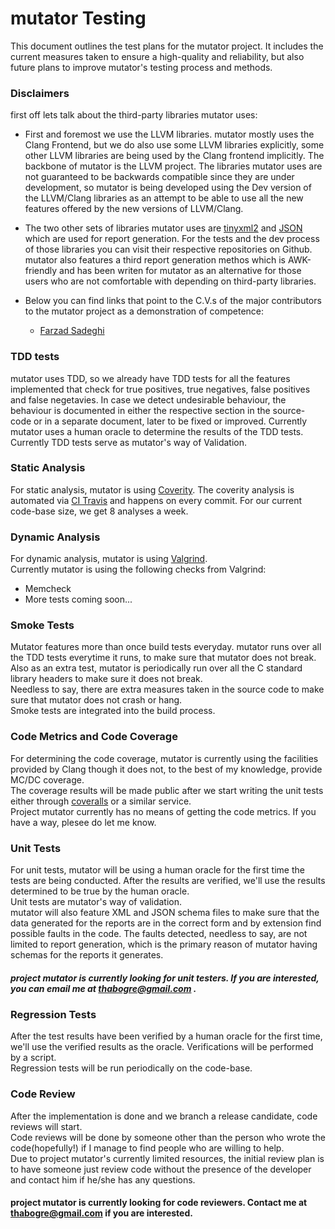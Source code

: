 # mutator Testing

This document outlines the test plans for the mutator project. It includes the current measures taken to ensure a high-quality and reliability, but also future plans to improve mutator's testing process and methods.<br/>

### Disclaimers

first off lets talk about the third-party libraries mutator uses:<br/>
* First and foremost we use the LLVM libraries. mutator mostly uses the Clang Frontend, but we do also use some LLVM libraries explicitly, some other LLVM libraries are being used by the Clang frontend implicitly. The backbone of mutator is the LLVM project. The libraries mutator uses are not guaranteed to be backwards compatible since they are under development, so mutator is being developed using the Dev version of the LLVM/Clang libraries as an attempt to be able to use all the new features offered by the new versions of LLVM/Clang.<br/>

* The two other sets of libraries mutator uses are [tinyxml2](https://github.com/leethomason/tinyxml2) and [JSON](https://github.com/nlohmann/json) which are used for report generation. For the tests and the dev process of those libraries you can visit their respective repositories on Github. mutator also features a third report generation methos which is AWK-friendly and has been writen for mutator as an alternative for those users who are not comfortable with depending on third-party libraries.<br/>

* Below you can find links that point to the C.V.s of the major contributors to the mutator project as a demonstration of competence:<br/>
	* [Farzad Sadeghi](https://ir.linkedin.com/in/farzad-sadeghi-08426277)

### TDD tests

mutator uses TDD, so we already have TDD tests for all the features implemented that check for true positives, true negatives, false positives and false negetavies. In case we detect undesirable behaviour, the behaviour is documented in either the respective section in the source-code or in a separate document, later to be fixed or improved. Currently mutator uses a human oracle to determine the results of the TDD tests.<br/>
Currently TDD tests serve as mutator's way of Validation.<br/>

### Static Analysis

For static analysis, mutator is using [Coverity](https://scan.coverity.com/projects/bloodstalker-mutator). The coverity analysis is automated via [CI Travis](https://travis-ci.org/bloodstalker/mutator) and happens on every commit. For our current code-base size, we get 8 analyses a week.<br/>

### Dynamic Analysis

For dynamic analysis, mutator is using [Valgrind](http://valgrind.org/).<br/>
Currently mutator is using the following checks from Valgrind:<br/>

* Memcheck
* More tests coming soon...

### Smoke Tests

Mutator features more than once build tests everyday. mutator runs over all the TDD tests everytime it runs, to make sure that mutator does not break.<br/>
Also as an extra test, mutator is periodically run over all the C standard library headers to make sure it does not break.<br/>
Needless to say, there are extra measures taken in the source code to make sure that mutator does not crash or hang.<br/>
Smoke tests are integrated into the build process.<br/>

### Code Metrics and Code Coverage

For determining the code coverage, mutator is currently using the facilities provided by Clang though it does not, to the best of my knowledge, provide MC/DC coverage.<br/>
The coverage results will be made public after we start writing the unit tests either through [coveralls](https://coveralls.io) or a similar service.<br/>
Project mutator currently has no means of getting the code metrics. If you have a way, plesee do let me know.<br/>

### Unit Tests

For unit tests, mutator will be using a human oracle for the first time the tests are being conducted. After the results are verified, we'll use the results determined to be true by the human oracle.<br/>
Unit tests are mutator's way of validation.<br/>
mutator will also feature XML and JSON schema files to make sure that the data generated for the reports are in the correct form and by extension find possible faults in the code. The faults detected, needless to say, are not limited to report generation, which is the primary reason of mutator having schemas for the reports it generates.<br/>

##### project mutator is currently looking for unit testers. If you are interested, you can email me at thabogre@gmail.com .<br/>

### Regression Tests

After the test results have been verified by a human oracle for the first time, we'll use the verified results as the oracle. Verifications will be performed by a script.<br/>
Regression tests will be run periodically on the code-base.<br/>

### Code Review

After the implementation is done and we branch a release candidate, code reviews will start.<br/>
Code reviews will be done by someone other than the person who wrote the code(hopefully!) if I manage to find people who are willing to help.<br/>
Due to project mutator's currently limited resources, the initial review plan is to have someone just review code without the presence of the developer and contact him if he/she has any questions.<br/>

#### project mutator is currently looking for code reviewers. Contact me at thabogre@gmail.com if you are interested.<br/>